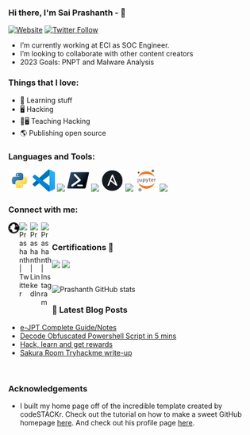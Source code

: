 ### Hi there, I'm Sai Prashanth -  👋

[![Website](https://img.shields.io/website?label=tryhackme.com/p/sprashanth&style=for-the-badge&url=https://tryhackme.com/p/sprashanth)](https://https://tryhackme.com/p/sprashanth)
[![Twitter Follow](https://img.shields.io/twitter/follow/Pulisettis?color=1DA1F2&logo=twitter&style=for-the-badge)](https://twitter.com/intent/follow?original_referer=)

- I’m currently working at ECI as SOC Engineer.
- I’m looking to collaborate with other content creators
- 2023 Goals: PNPT and Malware Analysis

### Things that I love:
- 📕 Learning stuff
- 🖥️ Hacking
- 📕🖥️ Teaching Hacking
- 🌎 Publishing open source

### Languages and Tools:
<div align=left>
<code><img height="45" src="https://raw.githubusercontent.com/github/explore/80688e429a7d4ef2fca1e82350fe8e3517d3494d/topics/python/python.png"></code>
<code><img height="45" src="https://raw.githubusercontent.com/github/explore/80688e429a7d4ef2fca1e82350fe8e3517d3494d/topics/visual-studio-code/visual-studio-code.png"></code>
<code><img height="45" src="https://icon2.cleanpng.com/20180524/jcw/kisspng-metasploit-project-penetration-test-security-hacke-5b072f9aa8b428.840692331527197594691.jpg"></code>
<code><img height="45" src="https://raw.githubusercontent.com/github/explore/80688e429a7d4ef2fca1e82350fe8e3517d3494d/topics/powershell/powershell.png"></code>
<code><img height="45" src="https://symbols.getvecta.com/stencil_94/16_raspberry-pi-icon.087cac93d9.svg"></code>
<code><img src="https://raw.githubusercontent.com/github/explore/80688e429a7d4ef2fca1e82350fe8e3517d3494d/topics/ansible/ansible.png" height="45"></code>
<code><img src="https://raw.githubusercontent.com/mandiant/flare-vm/master/flarevm.png" height="45"></code>
<code><img src="https://raw.githubusercontent.com/github/explore/80688e429a7d4ef2fca1e82350fe8e3517d3494d/topics/jupyter-notebook/jupyter-notebook.png" height="45"></code>
<code><img src="https://raw.githubusercontent.com/cobbr/Covenant/c53155615563cf68979820356b8430e4eb01207d/Covenant/wwwroot/images/favicon.svg" height="45"></code>
</div>

### Connect with me:

[<img align="left" alt="tryhackme.com/p/sprashanth" width="22px" src="https://raw.githubusercontent.com/iconic/open-iconic/master/svg/globe.svg" />][website]
[<img align="left" alt="Prashanth | Twitter" width="22px" src="https://cdn.jsdelivr.net/npm/simple-icons@v3/icons/twitter.svg" />][twitter]
[<img align="left" alt="Prashanth | LinkedIn" width="22px" src="https://cdn.jsdelivr.net/npm/simple-icons@v3/icons/linkedin.svg" />][linkedin]
[<img align="left" alt="Prashanth | Instagram" width="22px" src="https://cdn.jsdelivr.net/npm/simple-icons@v3/icons/instagram.svg" />][instagram]

<br />


### Certifications 📜
<div align=left>
<code><img height="45" src="https://elearnsecurity.com/wp-content/uploads/eJPT.png"></code>
<code><img height="45" src="https://miro.medium.com/max/800/1*xb3RMVfkD4w9BgIGRL9kDw.jpeg"></code>
</div>

<br />

![Prashanth GitHub stats](https://github-readme-stats.vercel.app/api?username=prashanthpulisetti&count_private=true&theme=dracula&show_icons=true)



### 📕 Latest Blog Posts

<!-- BLOG-POST-LIST:START -->
- [e-JPT Complete Guide/Notes](https://github.com/prashanthpulisetti/prashanthpulisetti/blob/main/e-JPT%20IMP/README.MD)
- [Decode Obfuscated Powershell Script in 5 mins](https://medium.com/@prashanth.pulisetti/decode-obfuscated-powershell-script-in-5-mins-dca297c04577)
- [Hack, learn and get rewards](https://medium.com/@prashanth.pulisetti/hack-learn-and-get-rewards-f0f457cf60c2)
- [Sakura Room Tryhackme write-up](https://github.com/prashanthpulisetti/Tryhackme/blob/main/Sakura%20Room%20Tryhackme%20write-up)

<br />


[website]: https://eventlogs.in
[twitter]: https://twitter.com/Pulisettis
[instagram]: https://instagram.com/prashanth_pulisetti
[linkedin]: https://www.linkedin.com/in/pulisettiprashanth/


### Acknowledgements
- I built my home page off of the incredible template created by codeSTACKr. Check out the tutorial on how to make a sweet GitHub homepage [here](https://www.youtube.com/watch?v=ECuqb5Tv9qI&ab_channel=codeSTACKr). And check out his profile page [here](https://github.com/codeSTACKr).
